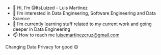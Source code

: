 - 👋 Hi, I’m @ItsLuized - Luis Martínez
- 👀 I’m interested in Data Engineering, Software Engineering and Data Science
- 🌱 I’m currently learning stuff related to my current work and going deeper in Data Engineering
- 📫 How to reach me luisemartinezcruz@gmail.com

Changing Data Privacy for good 🟡
